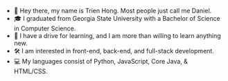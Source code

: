 - 👋 Hey there, my name is Trien Hong. Most people just call me Daniel.
- 🎓 I graduated from Georgia State University with a Bachelor of Science in Computer Science.
- 📝 I have a drive for learning, and I am more than willing to learn anything new.
- 🛠️ I am interested in front-end, back-end, and full-stack development.
- 💻 My languages consist of Python, JavaScript, Core Java, & HTML/CSS.

<!--
**trien-hong/trien-hong** is a ✨ _special_ ✨ repository because its `README.md` (this file) appears on your GitHub profile.
-->
